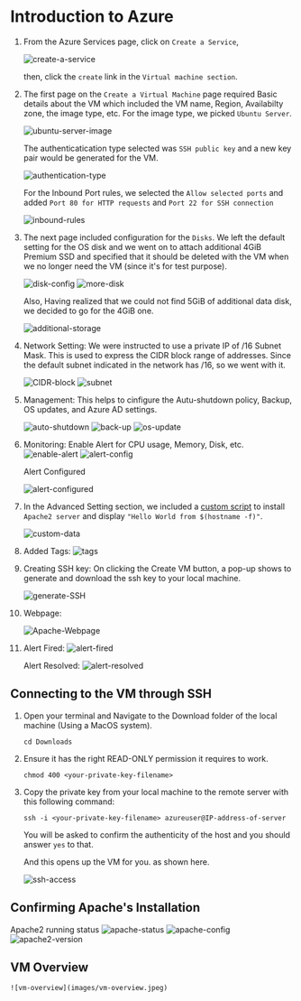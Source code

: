 # **Introduction to Azure**

1. From the Azure Services page, click on `Create a Service`, 
   
   ![create-a-service](images/create-a-service.png)

   then, click the `create` link in the `Virtual machine section`.

2. The first page on the `Create a Virtual Machine` page required Basic details about the VM which included the VM name, Region, Availabilty zone, the image type, etc. For the image type, we picked `Ubuntu Server`.

    ![ubuntu-server-image](images/vm-image.jpeg)

    The authenticatication type selected was `SSH public key` and a new key pair would be generated for the VM.

    ![authentication-type](images/auth-type.jpeg)

    For the Inbound Port rules, we selected the `Allow selected ports` and added `Port 80 for HTTP requests` and `Port 22 for SSH connection`

    ![inbound-rules](images/inbound-rules.jpeg)

3. The next page included configuration for the `Disks`. We left the default setting for the OS disk and we went on to attach additional 4GiB Premium SSD and specified that it should be deleted with the VM when we no longer need the VM (since it's for test purpose).

    ![disk-config](images/disk-config.png)
    ![more-disk](images/more-disk.jpeg)

    Also, Having realized that we  could not find 5GiB of additional data disk, we decided to go for the 4GiB one.

    ![additional-storage](images/additional-storage.jpeg)

4. Network Setting: We were instructed to use a private IP of /16 Subnet Mask. This is used to express the CIDR block range of addresses. Since the default subnet indicated in the network has /16, so we went with it.

    ![CIDR-block](images/cidr.jpeg)
    ![subnet](images/subnet.jpeg)

5. Management: This helps to cinfigure the Autu-shutdown policy, Backup, OS updates, and Azure AD settings.

    ![auto-shutdown](images/shutdown.jpeg)
    ![back-up](images/enable-backup.jpeg)
    ![os-update](images/os-update.jpeg)

6. Monitoring: Enable Alert for CPU usage, Memory, Disk, etc.
    ![enable-alert](images/enable-alert.jpeg)
    ![alert-config](images/alert-config.jpeg)

    Alert Configured

    ![alert-configured](images/alert-setup.jpeg)

7. In the Advanced Setting section, we included a [custom script](./custom-data.sh) to install `Apache2 server` and display `"Hello World from $(hostname -f)"`.

    ![custom-data](images/custom-data.png)

8. Added Tags:
    ![tags](images/tags.jpeg)

9. Creating SSH key: On clicking the Create VM button, a pop-up shows to generate and download the ssh key to your local machine.

    ![generate-SSH](images/generate-ssh.png)

10. Webpage:

    ![Apache-Webpage](images/web-server.png)

11. Alert Fired:
    ![alert-fired](images/alert-1.png)

    Alert Resolved:
    ![alert-resolved](images/alert-2.png)


## **Connecting to the VM through SSH** 

1. Open your terminal and Navigate to the Download folder of the local machine (Using a MacOS system).

    ```
    cd Downloads
    ```

2. Ensure it has the right READ-ONLY permission it requires to work.

    ```
    chmod 400 <your-private-key-filename>
    ```

3. Copy the private key from your local machine to the remote server with this following command:
   
   ```
   ssh -i <your-private-key-filename> azureuser@IP-address-of-server
   ```

   You will be asked to confirm the authenticity of the host and you should answer `yes` to that.

   And this opens up the VM for you. as shown here.

   ![ssh-access](images/ssh-access.png)

## **Confirming Apache's Installation**
Apache2 running status
    ![apache-status](images/apache-status.png)
    ![apache-config](images/apache-config.png)
    ![apache2-version](images/apache-version.png)


## VM Overview
    ![vm-overview](images/vm-overview.jpeg)

